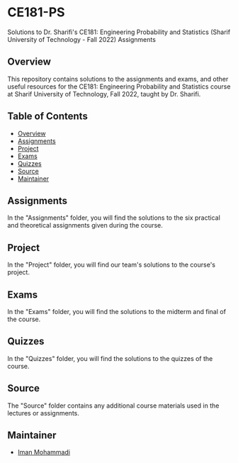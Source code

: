 # CE181-PS
Solutions to Dr. Sharifi's CE181: Engineering Probability and Statistics (Sharif University of Technology - Fall 2022) Assignments

## Overview

This repository contains solutions to the assignments and exams, and other useful resources for the CE181: Engineering Probability and Statistics course at Sharif University of Technology, Fall 2022, taught by Dr. Sharifi.

## Table of Contents

- [Overview](#overview)
- [Assignments](#assignments)
- [Project](#project)
- [Exams](#exams)
- [Quizzes](#quizzes)
- [Source](#source)
- [Maintainer](#Maintainer)

## Assignments

In the "Assignments" folder, you will find the solutions to the six practical and theoretical assignments given during the course.

## Project

In the "Project" folder, you will find our team's solutions to the course's project.

## Exams

In the "Exams" folder, you will find the solutions to the midterm and final of the course.

## Quizzes

In the "Quizzes" folder, you will find the solutions to the quizzes of the course.

## Source

The "Source" folder contains any additional course materials used in the lectures or assignments.

## Maintainer

- [Iman Mohammadi](https://github.com/Imanm02)